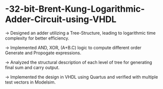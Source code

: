 # -32-bit-Brent-Kung-Logarithmic-Adder-Circuit-using-VHDL
-> Designed an adder utilizing a Tree-Structure, leading to logarithmic time complexity for better efficiency.

-> Implemented AND, XOR, (A+B.C) logic to compute different order Generate and Propogate expressions.

-> Analyzed the structural description of each level of tree for generating final sum and carry output.

-> Implemented the design in VHDL using Quartus and verified with multiple test vectors in Modelsim.
